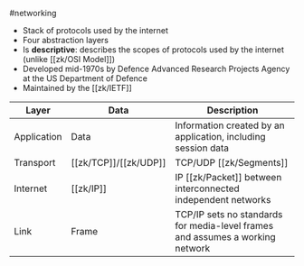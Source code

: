 #networking 

- Stack of protocols used by the internet
- Four abstraction layers
- Is **descriptive**: describes the scopes of protocols used by the internet (unlike [[zk/OSI Model]])
- Developed mid-1970s by Defence Advanced Research Projects Agency at the US Department of Defence
- Maintained by the [[zk/IETF]]

| Layer | Data | Description |
| -     | -    | -           |
| Application | Data | Information created by an application, including session data |
| Transport | [[zk/TCP]]/[[zk/UDP]] | TCP/UDP [[zk/Segments]] |
| Internet | [[zk/IP]] | IP [[zk/Packet]] between interconnected independent networks |
| Link | Frame | TCP/IP sets no standards for media-level frames and assumes a working network |